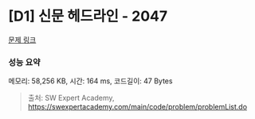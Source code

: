 # [D1] 신문 헤드라인 - 2047 

[문제 링크](https://swexpertacademy.com/main/code/problem/problemDetail.do?contestProbId=AV5QKsLaAy0DFAUq) 

### 성능 요약

메모리: 58,256 KB, 시간: 164 ms, 코드길이: 47 Bytes



> 출처: SW Expert Academy, https://swexpertacademy.com/main/code/problem/problemList.do